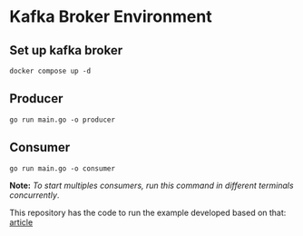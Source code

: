 # Kafka Broker Environment

## Set up kafka broker

`docker compose up -d`

## Producer

`go run main.go -o producer`

## Consumer

`go run main.go -o consumer`

**Note:** _To start multiples consumers, run this command in different terminals concurrently_.

This repository has the code to run the example developed based on that:
[article](https://medium.com/@ronnansouza/setting-up-a-kafka-broker-using-docker-creating-a-producer-and-consumer-group-with-multiple-384b724cd324?sk=4f828cdc1adeec088e9e67f35dbb0c8f)

